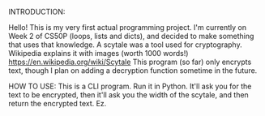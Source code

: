 INTRODUCTION:

Hello! This is my very first actual programming project. I'm currently on Week 2 of CS50P (loops, lists and dicts), and decided to make something that uses that knowledge. A scytale was a tool used for cryptography. Wikipedia explains it with images (worth 1000 words!)
https://en.wikipedia.org/wiki/Scytale
This program (so far) only encrypts text, though I plan on adding a decryption function sometime in the future. 

HOW TO USE:
This is a CLI program. Run it in Python. It'll ask you for the text to be encrypted, then it'll ask you the width of the scytale, and then return the encrypted text. Ez. 


